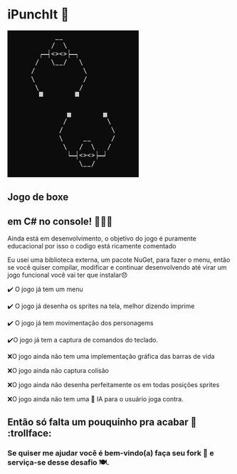 # iPunchIt :punch:
<img src="iPunchIt.png">

## Jogo de boxe 

## em C# no console! :technologist::nerd_face: 

Ainda está em desenvolvimento, o objetivo do jogo é puramente educacional por isso o codigo está ricamente comentado

Eu usei uma biblioteca externa, um pacote NuGet, para fazer o menu, então se você quiser compilar, modificar e continuar desenvolvendo até virar um jogo funcional você vai ter que instalar:disappointed:

:heavy_check_mark: O jogo já tem um menu

:heavy_check_mark: O jogo já desenha os sprites na tela, melhor dizendo imprime 

:heavy_check_mark: O jogo já tem movimentação dos personagems 

:heavy_check_mark:O jogo já tem a captura de comandos do teclado.

:x:O jogo ainda não tem uma implementação gráfica das barras de vida 

:x:O jogo ainda não captura colisão

:x:O jogo ainda não desenha perfeitamente os em todas posições sprites

:x:O jogo ainda não tem uma 🤖 IA para o usuário joga contra.

## Então só falta um pouquinho pra acabar :pinching_hand: :trollface:
### Se quiser me ajudar você é bem-vindo(a) faça seu fork 🍴 e serviça-se desse desafio 🍽️.

